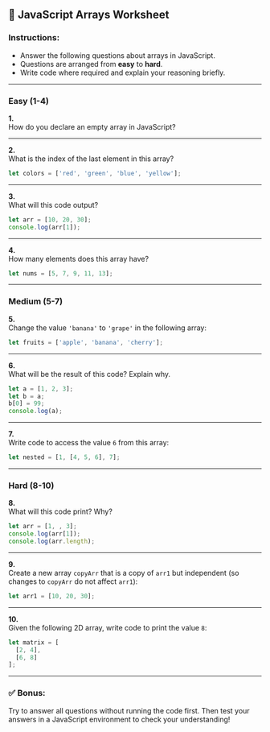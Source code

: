 ## 📝 JavaScript Arrays Worksheet

### Instructions:
- Answer the following questions about arrays in JavaScript.
- Questions are arranged from **easy** to **hard**.
- Write code where required and explain your reasoning briefly.

---

### **Easy (1-4)**

**1.**  
How do you declare an empty array in JavaScript?

---

**2.**  
What is the index of the last element in this array?  
```js
let colors = ['red', 'green', 'blue', 'yellow'];
```

---

**3.**  
What will this code output?  
```js
let arr = [10, 20, 30];
console.log(arr[1]);
```

---

**4.**  
How many elements does this array have?  
```js
let nums = [5, 7, 9, 11, 13];
```

---

### **Medium (5-7)**

**5.**  
Change the value `'banana'` to `'grape'` in the following array:
```js
let fruits = ['apple', 'banana', 'cherry'];
```

---

**6.**  
What will be the result of this code? Explain why.
```js
let a = [1, 2, 3];
let b = a;
b[0] = 99;
console.log(a);
```

---

**7.**  
Write code to access the value `6` from this array:
```js
let nested = [1, [4, 5, 6], 7];
```

---

### **Hard (8-10)**

**8.**  
What will this code print? Why?
```js
let arr = [1, , 3];
console.log(arr[1]);
console.log(arr.length);
```

---

**9.**  
Create a new array `copyArr` that is a copy of `arr1` but independent (so changes to `copyArr` do not affect `arr1`):
```js
let arr1 = [10, 20, 30];
```

---

**10.**  
Given the following 2D array, write code to print the value `8`:
```js
let matrix = [
  [2, 4],
  [6, 8]
];
```

---

### ✅ **Bonus:**
Try to answer all questions without running the code first. Then test your answers in a JavaScript environment to check your understanding!

